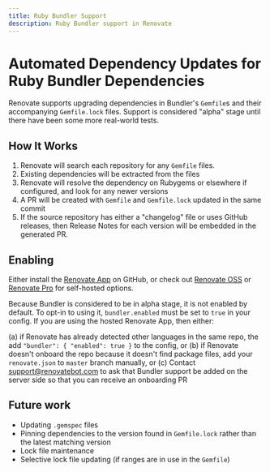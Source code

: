 ```yaml
---
title: Ruby Bundler Support
description: Ruby Bundler support in Renovate
---
```


# Automated Dependency Updates for Ruby Bundler Dependencies

Renovate supports upgrading dependencies in Bundler's `Gemfile`s and their accompanying `Gemfile.lock` files. Support is considered "alpha" stage until there have been some more real-world tests.

## How It Works

1.  Renovate will search each repository for any `Gemfile` files.
2.  Existing dependencies will be extracted from the files
3.  Renovate will resolve the dependency on Rubygems or elsewhere if configured, and look for any newer versions
4.  A PR will be created with `Gemfile` and `Gemfile.lock` updated in the same commit
5.  If the source repository has either a "changelog" file or uses GitHub releases, then Release Notes for each version will be embedded in the generated PR.

## Enabling

Either install the [Renovate App](https://github.com/apps/renovate) on GitHub, or check out [Renovate OSS](https://github.com/renovatebot/renovate) or [Renovate Pro](https://renovatebot.com/pro) for self-hosted options.

Because Bundler is considered to be in alpha stage, it is not enabled by default. To opt-in to using it, `bundler.enabled` must be set to `true` in your config. If you are using the hosted Renovate App, then either:

(a) if Renovate has already detected other languages in the same repo, the add `"bundler": { "enabled": true }` to the config, or
(b) if Renovate doesn't onboard the repo because it doesn't find package files, add your `renovate.json` to `master` branch manually, or
(c) Contact support@renovatebot.com to ask that Bundler support be added on the server side so that you can receive an onboarding PR

## Future work

- Updating `.gemspec` files
- Pinning dependencies to the version found in `Gemfile.lock` rather than the latest matching version
- Lock file maintenance
- Selective lock file updating (if ranges are in use in the `Gemfile`)
